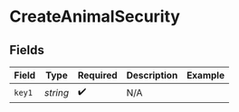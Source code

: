 # CreateAnimalSecurity


## Fields

| Field              | Type               | Required           | Description        | Example            |
| ------------------ | ------------------ | ------------------ | ------------------ | ------------------ |
| `key1`             | *string*           | :heavy_check_mark: | N/A                |                    |